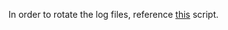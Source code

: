 In order to rotate the log files, reference [this](https://github.com/JonZeolla/development/blob/master/bash/auditd_log-rotation.sh) script.  
